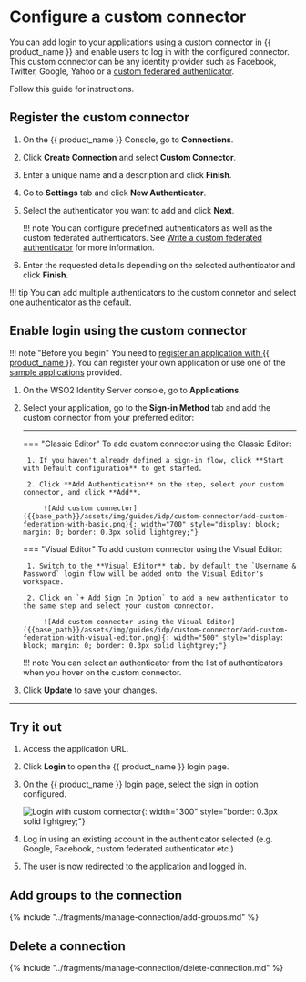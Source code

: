 # Configure a custom connector

You can add login to your applications using a custom connector in {{ product_name }} and enable users to log in with the configured connector. This custom connector can be any identity provider such as Facebook, Twitter, Google, Yahoo or a [custom federared authenticator]({{base_path}}/references/extend/federation/write-a-custom-federated-authenticator).

Follow this guide for instructions.

## Register the custom connector

1. On the {{ product_name }} Console, go to **Connections**.
2. Click **Create Connection** and select **Custom Connector**.
3. Enter a unique name and a description and click **Finish**.
4. Go to **Settings** tab and click **New Authenticator**.
5. Select the authenticator you want to add and click **Next**.

    !!! note 
        You can configure predefined authenticators as well as the custom federated authenticators. See [Write a custom federated authenticator]({{base_path}}/references/extend/federation/write-a-custom-federated-authenticator) for more information.

6. Enter the requested details depending on the selected authenticator and click **Finish**.

!!! tip
    You can add multiple authenticators to the custom connetor and select one authenticator as the default.

## Enable login using the custom connector

!!! note "Before you begin"
    You need to [register an application with {{ product_name }}]({{base_path}}/guides/applications/). You can register your own application or use one of the [sample applications]({{base_path}}/get-started/try-samples/) provided.

1. On the WSO2 Identity Server console, go to **Applications**.

2. Select your application, go to the **Sign-in Method** tab and add the custom connector from your preferred editor:

    ---
    === "Classic Editor"
        To add custom connector using the Classic Editor:

        1. If you haven't already defined a sign-in flow, click **Start with Default configuration** to get started.

        2. Click **Add Authentication** on the step, select your custom connector, and click **Add**.

            ![Add custom connector]({{base_path}}/assets/img/guides/idp/custom-connector/add-custom-federation-with-basic.png){: width="700" style="display: block; margin: 0; border: 0.3px solid lightgrey;"}

    === "Visual Editor"
        To add custom connector using the Visual Editor:

        1. Switch to the **Visual Editor** tab, by default the `Username & Password` login flow will be added onto the Visual Editor's workspace.

        2. Click on `+ Add Sign In Option` to add a new authenticator to the same step and select your custom connector.

            ![Add custom connector using the Visual Editor]({{base_path}}/assets/img/guides/idp/custom-connector/add-custom-federation-with-visual-editor.png){: width="500" style="display: block; margin: 0; border: 0.3px solid lightgrey;"}

    !!! note
        You can select an authenticator from the list of authenticators when you hover on the custom connector.

3. Click **Update** to save your changes.

---

## Try it out

1. Access the application URL.

2. Click **Login** to open the {{ product_name }} login page.

3. On the {{ product_name }} login page, select the sign in option configured.

    ![Login with custom connector]({{base_path}}/assets/img/guides/idp/custom-connector/sign-in-with-custom-connector.png){: width="300" style="border: 0.3px solid lightgrey;"}

4. Log in using an existing account in the authenticator selected (e.g. Google, Facebook, custom federated authenticator etc.)

5. The user is now redirected to the application and logged in.

## Add groups to the connection

{% include "../fragments/manage-connection/add-groups.md" %}

## Delete a connection

{% include "../fragments/manage-connection/delete-connection.md" %}
